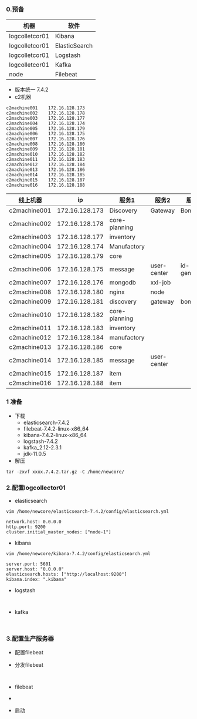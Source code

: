 ### 0.预备


| 机器             | 软件            |
|----------------|---------------|
| logcolletcor01 | Kibana        |
| logcolletcor01 | ElasticSearch |
| logcolletcor01 | Logstash      |
| logcolletcor01 | Kafka         |
| node           | Filebeat      |

- 版本统一 7.4.2
- c2机器
```shell script
c2machine001	172.16.128.173  
c2machine002	172.16.128.178
c2machine003	172.16.128.177
c2machine004	172.16.128.174
c2machine005	172.16.128.179
c2machine006	172.16.128.175
c2machine007	172.16.128.176
c2machine008	172.16.128.180
c2machine009	172.16.128.181
c2machine010	172.16.128.182
c2machine011	172.16.128.183
c2machine012	172.16.128.184
c2machine013	172.16.128.186
c2machine014	172.16.128.185
c2machine015	172.16.128.187
c2machine016	172.16.128.188
```

| 线上机器         | ip                | 服务1            | 服务2          | 服务3           |
|--------------|-------------------|----------------|--------------|---------------|
| c2machine001 | 172\.16\.128\.173 | Discovery      | Gateway      | Bom           |
| c2machine002 | 172\.16\.128\.178 | core\-planning |              |               |
| c2machine003 | 172\.16\.128\.177 | inventory      |              |               |
| c2machine004 | 172\.16\.128\.174 | Manufactory    |              |               |
| c2machine005 | 172\.16\.128\.179 | core           |              |               |
| c2machine006 | 172\.16\.128\.175 | message        | user\-center | id\-generator |
| c2machine007 | 172\.16\.128\.176 | mongodb        | xxl\-job     |               |
| c2machine008 | 172\.16\.128\.180 | nginx          | node         |               |
| c2machine009 | 172\.16\.128\.181 | discovery      | gateway      | bom           |
| c2machine010 | 172\.16\.128\.182 | core\-planning |              |               |
| c2machine011 | 172\.16\.128\.183 | inventory      |              |               |
| c2machine012 | 172\.16\.128\.184 | manufactory    |              |               |
| c2machine013 | 172\.16\.128\.186 | core           |              |               |
| c2machine014 | 172\.16\.128\.185 | message        | user\-center |               |
| c2machine015 | 172\.16\.128\.187 | item           |              |               |
| c2machine016 | 172\.16\.128\.188 | item           |              |               |


### 1 准备

- 下载
    - elasticsearch-7.4.2
    - filebeat-7.4.2-linux-x86_64
    - kibana-7.4.2-linux-x86_64
    - logstash-7.4.2
    - kafka_2.12-2.3.1
    - jdk-11.0.5
- 解压
```shell script
tar -zxvf xxxx.7.4.2.tar.gz -C /home/newcore/
```
### 2.配置logcollector01

- elasticsearch
```shell script
vim /home/newcore/elasticsearch-7.4.2/config/elasticsearch.yml

network.host: 0.0.0.0
http.port: 9200
cluster.initial_master_nodes: ["node-1"]
```

- kibana
```shell script
vim /home/newcore/kibana-7.4.2/config/elasticsearch.yml

server.port: 5601
server.host: "0.0.0.0"
elasticsearch.hosts: ["http://localhost:9200"]
kibana.index: ".kibana"
```
- logstash
```shell script


```
- kafka
```shell script


```
### 3.配置生产服务器
- 配置filebeat


- 分发filebeat
```shell script


```

- filebeat


- 

- 启动


